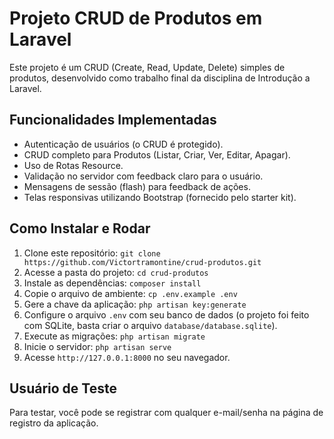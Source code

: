 # Projeto CRUD de Produtos em Laravel

Este projeto é um CRUD (Create, Read, Update, Delete) simples de produtos, desenvolvido como trabalho final da disciplina de Introdução a Laravel.

## Funcionalidades Implementadas

* Autenticação de usuários (o CRUD é protegido).
* CRUD completo para Produtos (Listar, Criar, Ver, Editar, Apagar).
* Uso de Rotas Resource.
* Validação no servidor com feedback claro para o usuário.
* Mensagens de sessão (flash) para feedback de ações.
* Telas responsivas utilizando Bootstrap (fornecido pelo starter kit).

## Como Instalar e Rodar

1.  Clone este repositório: `git clone https://github.com/Victortramontine/crud-produtos.git`
2.  Acesse a pasta do projeto: `cd crud-produtos`
3.  Instale as dependências: `composer install`
4.  Copie o arquivo de ambiente: `cp .env.example .env`
5.  Gere a chave da aplicação: `php artisan key:generate`
6.  Configure o arquivo `.env` com seu banco de dados (o projeto foi feito com SQLite, basta criar o arquivo `database/database.sqlite`).
7.  Execute as migrações: `php artisan migrate`
8.  Inicie o servidor: `php artisan serve`
9.  Acesse `http://127.0.0.1:8000` no seu navegador.

## Usuário de Teste

Para testar, você pode se registrar com qualquer e-mail/senha na página de registro da aplicação.
